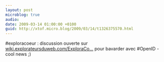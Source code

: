 ```yaml
---
layout: post
microblog: true
audio: 
date: 2009-03-14 01:00:00 +0100
guid: http://xtof.micro.blog/2009/03/14/t1326375570.html
---
```

#exploracoeur : discussion ouverte sur [wiki.explorateursduweb.com/ExploraCo...](http://wiki.explorateursduweb.com/ExploraCoeur) pour bavarder avec #OpenID - cool news ;)
